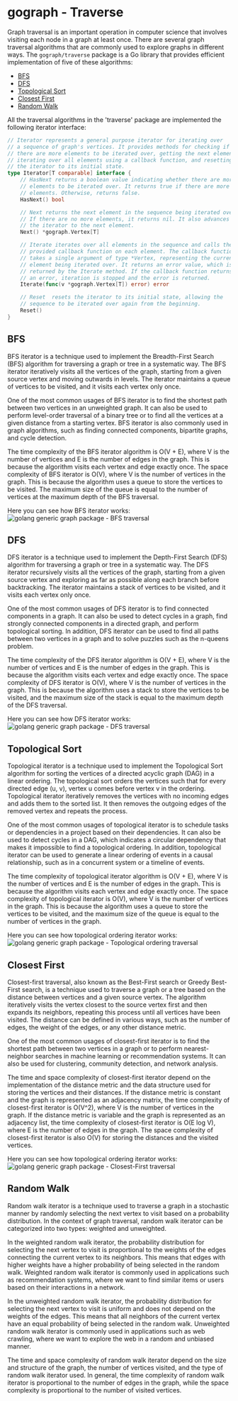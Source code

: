 # gograph - Traverse

Graph traversal is an important operation in computer science that involves
visiting each node in a graph at least once. There are several graph traversal
algorithms that are commonly used to explore graphs in different ways.
The `gograph/traverse` package is a Go library that provides efficient implementation
of five of these algorithms:

* [BFS](#BFS)
* [DFS](#DFS)
* [Topological Sort](#Topological-Sort)
* [Closest First](#Closest-First)
* [Random Walk](#Random-Walk)

All the traversal algorithms in the 'traverse' package are implemented the following
iterator interface:

```go
// Iterator represents a general purpose iterator for iterating over
// a sequence of graph's vertices. It provides methods for checking if
// there are more elements to be iterated over, getting the next element,
// iterating over all elements using a callback function, and resetting
// the iterator to its initial state.
type Iterator[T comparable] interface {
	// HasNext returns a boolean value indicating whether there are more
	// elements to be iterated over. It returns true if there are more
	// elements. Otherwise, returns false.
	HasNext() bool

	// Next returns the next element in the sequence being iterated over.
	// If there are no more elements, it returns nil. It also advances
	// the iterator to the next element.
	Next() *gograph.Vertex[T]

	// Iterate iterates over all elements in the sequence and calls the
	// provided callback function on each element. The callback function
	// takes a single argument of type *Vertex, representing the current
	// element being iterated over. It returns an error value, which is
	// returned by the Iterate method. If the callback function returns
	// an error, iteration is stopped and the error is returned.
	Iterate(func(v *gograph.Vertex[T]) error) error

	// Reset  resets the iterator to its initial state, allowing the
	// sequence to be iterated over again from the beginning.
	Reset()
}
```

## BFS

BFS iterator is a technique used to implement the Breadth-First Search (BFS)
algorithm for traversing a graph or tree in a systematic way. The BFS iterator
iteratively visits all the vertices of the graph, starting from a given source
vertex and moving outwards in levels. The iterator maintains a queue of vertices
to be visited, and it visits each vertex only once.

One of the most common usages of BFS iterator is to find the shortest path between
two vertices in an unweighted graph. It can also be used to perform level-order
traversal of a binary tree or to find all the vertices at a given distance from a
starting vertex. BFS iterator is also commonly used in graph algorithms, such as
finding connected components, bipartite graphs, and cycle detection.

The time complexity of the BFS iterator algorithm is O(V + E), where V is the
number of vertices and E is the number of edges in the graph. This is because
the algorithm visits each vertex and edge exactly once. The space complexity of
BFS iterator is O(V), where V is the number of vertices in the graph. This is
because the algorithm uses a queue to store the vertices to be visited. The
maximum size of the queue is equal to the number of vertices at the maximum
depth of the BFS traversal.

Here you can see how BFS iterator works:
<img alt="golang generic graph package - BFS traversal" src="https://user-images.githubusercontent.com/11541936/222957305-912411f0-00fe-419e-97f7-5e3fbdab62af.png" title="bfs-traversal"/>

## DFS

DFS iterator is a technique used to implement the Depth-First Search (DFS)
algorithm for traversing a graph or tree in a systematic way. The DFS iterator
recursively visits all the vertices of the graph, starting from a given
source vertex and exploring as far as possible along each branch before
backtracking. The iterator maintains a stack of vertices to be visited,
and it visits each vertex only once.

One of the most common usages of DFS iterator is to find connected components
in a graph. It can also be used to detect cycles in a graph, find strongly
connected components in a directed graph, and perform topological sorting.
In addition, DFS iterator can be used to find all paths between two vertices
in a graph and to solve puzzles such as the n-queens problem.

The time complexity of the DFS iterator algorithm is O(V + E), where V is
the number of vertices and E is the number of edges in the graph. This is
because the algorithm visits each vertex and edge exactly once. The space
complexity of DFS iterator is O(V), where V is the number of vertices in
the graph. This is because the algorithm uses a stack to store the vertices
to be visited, and the maximum size of the stack is equal to the maximum
depth of the DFS traversal.

Here you can see how DFS iterator works:
<img alt="golang generic graph package - DFS traversal" src="https://user-images.githubusercontent.com/11541936/222957232-2046faab-1f16-4639-87df-140916ab2fac.png" title="dfs-traversal"/>

## Topological Sort

Topological iterator is a technique used to implement the Topological Sort
algorithm for sorting the vertices of a directed acyclic graph (DAG) in a
linear ordering. The topological sort orders the vertices such that for every
directed edge (u, v), vertex u comes before vertex v in the ordering.
Topological iterator iteratively removes the vertices with no incoming
edges and adds them to the sorted list. It then removes the outgoing edges
of the removed vertex and repeats the process.

One of the most common usages of topological iterator is to schedule tasks
or dependencies in a project based on their dependencies. It can also be
used to detect cycles in a DAG, which indicates a circular dependency that
makes it impossible to find a topological ordering. In addition, topological
iterator can be used to generate a linear ordering of events in a causal
relationship, such as in a concurrent system or a timeline of events.

The time complexity of topological iterator algorithm is O(V + E), where V
is the number of vertices and E is the number of edges in the graph.
This is because the algorithm visits each vertex and edge exactly once.
The space complexity of topological iterator is O(V), where V is the number
of vertices in the graph. This is because the algorithm uses a queue to store
the vertices to be visited, and the maximum size of the queue is equal to
the number of vertices in the graph.

Here you can see how topological ordering iterator works:
<img alt="golang generic graph package - Topological ordering traversal" src="https://user-images.githubusercontent.com/11541936/222963908-4d9ae8ff-c760-4af4-b0bd-7a404fa66aa0.png" title="topological-traversal"/>

## Closest First

Closest-first traversal, also known as the Best-First search or Greedy Best-First
search, is a technique used to traverse a graph or a tree based on the distance
between vertices and a given source vertex. The algorithm iteratively visits the
vertex closest to the source vertex first and then expands its neighbors, repeating
this process until all vertices have been visited. The distance can be defined in
various ways, such as the number of edges, the weight of the edges, or any other
distance metric.

One of the most common usages of closest-first iterator is to find the shortest path
between two vertices in a graph or to perform nearest-neighbor searches in machine
learning or recommendation systems. It can also be used for clustering, community
detection, and network analysis.

The time and space complexity of closest-first iterator depend on the implementation
of the distance metric and the data structure used for storing the vertices and their
distances. If the distance metric is constant and the graph is represented as an
adjacency matrix, the time complexity of closest-first iterator is O(V^2), where V is
the number of vertices in the graph. If the distance metric is variable and the graph
is represented as an adjacency list, the time complexity of closest-first iterator is
O(E log V), where E is the number of edges in the graph. The space complexity of
closest-first iterator is also O(V) for storing the distances and the visited vertices.

Here you can see how topological ordering iterator works:
<img alt="golang generic graph package - Closest-First traversal" src="https://user-images.githubusercontent.com/11541936/222966179-05256ff0-0563-4662-824a-966da667244d.png" title="closest-first-traversal"/>

## Random Walk

Random walk iterator is a technique used to traverse a graph in a stochastic manner by
randomly selecting the next vertex to visit based on a probability distribution. In the
context of graph traversal, random walk iterator can be categorized into two types:
weighted and unweighted.

In the weighted random walk iterator, the probability distribution for selecting the next
vertex to visit is proportional to the weights of the edges connecting the current vertex
to its neighbors. This means that edges with higher weights have a higher probability of
being selected in the random walk. Weighted random walk iterator is commonly used in
applications such as recommendation systems, where we want to find similar items or users based on their interactions in
a network.

In the unweighted random walk iterator, the probability distribution for selecting the
next vertex to visit is uniform and does not depend on the weights of the edges. This
means that all neighbors of the current vertex have an equal probability of being selected
in the random walk. Unweighted random walk iterator is commonly used in applications such
as web crawling, where we want to explore the web in a random and unbiased manner.

The time and space complexity of random walk iterator depend on the size and structure
of the graph, the number of vertices visited, and the type of random walk iterator used.
In general, the time complexity of random walk iterator is proportional to the number
of edges in the graph, while the space complexity is proportional to the number of visited
vertices.